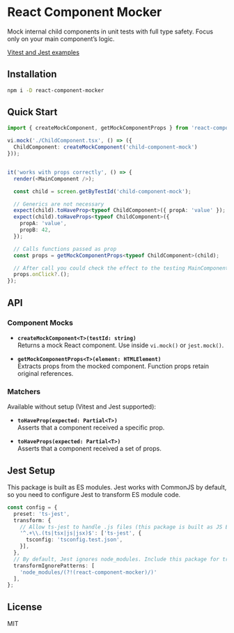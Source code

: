 # React Component Mocker

Mock internal child components in unit tests with full type safety. Focus only on your main component’s logic.

[Vitest and Jest examples](examples/)

## Installation

```bash
npm i -D react-component-mocker
```

## Quick Start


```ts
import { createMockComponent, getMockComponentProps } from 'react-component-mocker';

vi.mock('./ChildComponent.tsx', () => ({
  ChildComponent: createMockComponent('child-component-mock')
}));


it('works with props correctly', () => {
  render(<MainComponent />);

  const child = screen.getByTestId('child-component-mock');

  // Generics are not necessary
  expect(child).toHaveProp<typeof ChildComponent>({ propA: 'value' });
  expect(child).toHaveProps<typeof ChildComponent>({
    propA: 'value',
    propB: 42,
  });

  // Calls functions passed as prop
  const props = getMockComponentProps<typeof ChildComponent>(child);

  // After call you could check the effect to the testing MainComponent
  props.onClick?.();
});
```

## API

### Component Mocks

- **`createMockComponent<T>(testId: string)`**  
  Returns a mock React component. Use inside `vi.mock()` or `jest.mock()`.

- **`getMockComponentProps<T>(element: HTMLElement)`**  
  Extracts props from the mocked component. Function props retain original references.

### Matchers

Available without setup (Vitest and Jest supported):

- **`toHaveProp(expected: Partial<T>)`**  
  Asserts that a component received a specific prop.

- **`toHaveProps(expected: Partial<T>)`**  
  Asserts that a component received a set of props.


## Jest Setup

This package is built as ES modules. Jest works with CommonJS by default, so you need to configure Jest to transform ES module code.

```ts
const config = {
  preset: 'ts-jest',
  transform: {
    // Allow ts-jest to handle .js files (this package is built as JS ES modules)
    '^.+\\.(ts|tsx|js|jsx)$': ['ts-jest', {
      tsconfig: 'tsconfig.test.json',
    }],
  },
  // By default, Jest ignores node_modules. Include this package for transformation
  transformIgnorePatterns: [
    'node_modules/(?!(react-component-mocker)/)'
  ],
};
```

## License

MIT
